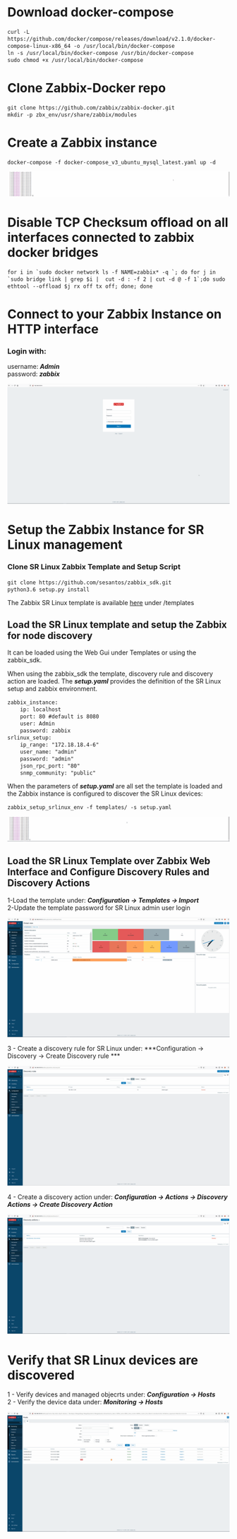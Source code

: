 # Download docker-compose 
```
curl -L https://github.com/docker/compose/releases/download/v2.1.0/docker-compose-linux-x86_64 -o /usr/local/bin/docker-compose
ln -s /usr/local/bin/docker-compose /usr/bin/docker-compose 
sudo chmod +x /usr/local/bin/docker-compose
```

# Clone Zabbix-Docker repo

```
git clone https://github.com/zabbix/zabbix-docker.git
mkdir -p zbx_env/usr/share/zabbix/modules
```

# Create a Zabbix instance
```
docker-compose -f docker-compose_v3_ubuntu_mysql_latest.yaml up -d
```

![Alt text](/gifs/zabbix-docker-compose.gif)

# Disable TCP Checksum offload on all interfaces connected to zabbix docker  bridges
```
for i in `sudo docker network ls -f NAME=zabbix* -q `; do for j in `sudo bridge link | grep $i |  cut -d : -f 2 | cut -d @ -f 1`;do sudo ethtool --offload $j rx off tx off; done; done
```

# Connect to your Zabbix Instance on HTTP interface

### Login with:
username: ***Admin*** <br>
password: ***zabbix***

![Alt text](/gifs/zabbix-login.gif)

# Setup the Zabbix Instance for SR Linux management 
### Clone SR Linux Zabbix Template and Setup Script

```
git clone https://github.com/sesantos/zabbix_sdk.git
python3.6 setup.py install
```

The Zabbix SR Linux template is available [here](https://github.com/sesantos/zabbix_sdk/blob/master/templates/srlinux_template.yaml) under /templates

## Load the SR Linux template and setup the Zabbix for node discovery

It can be loaded using the Web Gui under Templates or using the zabbix_sdk.

When using the zabbix_sdk the template, discovery rule and discovery action are loaded. 
The ***setup.yaml*** provides the definition of the SR Linux setup and zabbix environment.

```
zabbix_instance:
    ip: localhost
    port: 80 #default is 8080
    user: Admin
    password: zabbix
srlinux_setup:
    ip_range: "172.18.18.4-6"
    user_name: "admin"
    password: "admin"
    json_rpc_port: "80"
    snmp_community: "public"

```

When the parameters of ***setup.yaml*** are all set the template is loaded and the Zabbix instance is configured to discover the SR Linux devices:

 ```
 zabbix_setup_srlinux_env -f templates/ -s setup.yaml
 ```

 ![Alt text](/gifs/zabbix-load-template.gif)


## Load the SR Linux Template over Zabbix Web Interface and Configure Discovery Rules and Discovery Actions

1-Load the template under: ***Configuration -> Templates -> Import*** <br>
2-Update the template password for SR Linux admin user login

![Alt text](/gifs/zabbix-load-template-GUI.gif) <br>


3 - Create a discovery rule for SR Linux under: ***Configuration -> Discovery -> Create Discovery rule ***

![Alt text](/gifs/zabbix-create-drule.gif) <br>


4 - Create a discovery action under: ***Configuration -> Actions -> Discovery Actions -> Create Discovery Action***

![Alt text](/gifs/zabbix-create-drule-action.gif) <br>

# Verify that SR Linux devices are discovered

1 - Verify devices and managed objecrts under: ***Configuration -> Hosts*** <br>
2 - Verify the device data under: ***Monitoring -> Hosts***

![Alt text](/gifs/zabbix-srlinux-device.gif) <br>

